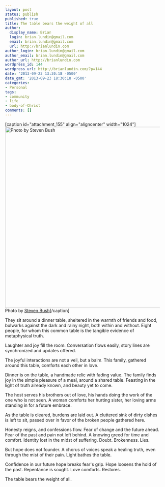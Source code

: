 ```yaml
---
layout: post
status: publish
published: true
title: The table bears the weight of all
author:
  display_name: Brian
  login: brian.lundin@gmail.com
  email: brian.lundin@gmail.com
  url: http://brianlundin.com
author_login: brian.lundin@gmail.com
author_email: brian.lundin@gmail.com
author_url: http://brianlundin.com
wordpress_id: 144
wordpress_url: http://brianlundin.com/?p=144
date: '2013-09-23 13:30:18 -0500'
date_gmt: '2013-09-23 18:30:18 -0500'
categories:
- Personal
tags:
- community
- life
- body-of-Christ
comments: []
---
```

<p>[caption id="attachment_155" align="aligncenter" width="1024"]<a href="http://brianlundin.com/wp-content/uploads/2013/09/2013-09-17-19.58.49-Edit.jpg"><img class="size-large wp-image-155" alt="Photo by Steven Bush" src="http://brianlundin.com/wp-content/uploads/2013/09/2013-09-17-19.58.49-Edit-1024x589.jpg" width="1024" height="589" /></a> Photo by <a href="https://twitter.com/stevenbush">Steven Bush</a>[/caption]</p>
<p>They sit around a dinner table, sheltered in the warmth of friends and food, bulwarks against the dark and rainy night, both within and without. Eight people, for whom this common table is the tangible evidence of metaphysical truth.</p>
<p>Laughter and joy fill the room. Conversation flows easily, story lines are synchronized and updates offered.</p>
<p>The joyful interactions are not a veil, but a balm. This family, gathered around this table, comforts each other in love.</p>
<p>Dinner is on the table, a handmade relic with fading value. The family finds joy in the simple pleasure of a meal, around a shared table. Feasting in the light of truth already known, and beauty yet to come.</p>
<p>The host serves his brothers out of love, his hands doing the work of the one who is not seen. A woman comforts her hurting sister, her loving arms standing in for a future embrace.</p>
<p>As the table is cleared, burdens are laid out. A cluttered sink of dirty dishes is left to sit, passed over in favor of the broken people gathered here.</p>
<p>Honesty reigns, and confessions flow. Fear of change and the future ahead. Fear of the past and pain not left behind. A knowing greed for time and comfort. Identity lost in the midst of suffering. Doubt. Brokenness. Lies.</p>
<p>But hope does not founder. A chorus of voices speak a healing truth, even through the mist of their pain. Light bathes the table.</p>
<p>Confidence in our future hope breaks fear's grip. Hope loosens the hold of the past. Repentance is sought. Love comforts. Restores.</p>
<p>The table bears the weight of all.</p>

